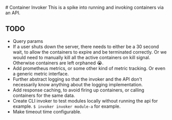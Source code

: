 # Container Invoker
This is a spike into running and invoking containers via an API.

## TODO
- Query params
- If a user shuts down the server, there needs to either be a 30 second wait, to allow the containers to expire and be terminated correctly. Or we would need to manually kill all the active containers on kill signal. Otherwise containers are left orphaned 😭.
- Add prometheus metrics, or some other kind of metric tracking. Or even a generic metric interface.
- Further abstract logging so that the invoker and the API don't necessarily know anything about the logging implementation.
- Add response caching, to avoid firing up containers, or calling containers for the same data.
- Create CLI invoker to test modules locally without running the api for example. `$ invoker invoker module-a` for example.
- Make timeout time configurable.